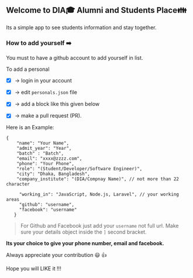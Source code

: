 ## Welcome to DIA:mortar_board: Alumni and Students Place:family:
Its a simple app to see students information and stay together.

### How to add yourself :arrow_right:

You must to have a github account to add yourself in list. 

To add a personal

- [x] -> login in your account 
- [x] -> edit `personals.json` file 
- [x] -> add a block like this given below
- [x] -> make a pull request (PR).


Here is an Example:
```
{
    "name": "Your Name",
    "admit_year": "Year",
    "batch" : "Batch",
    "email": "xxxx@zzzz.com",
    "phone": "Your Phone",
    "role": "(Student/Developer/Software Engineer)",
    "city": "Dhaka, Bangladesh",
    "company_institute": "(DIA/Compnay Name)", // not more than 22 character
    
     "working_in": "JavaScript, Node.js, Laravel", // your working areas
     "github": "username",
     "facebook": "username"
   }

```
>For Github and Facebook just add your `username` not full url. Make sure your details object inside the `]` second bracket. 

**Its your choice to give your phone number, email and facebook.**

Always appreciate your contribution :smiley: :thumbsup:

Hope you will LIKE it !!!
